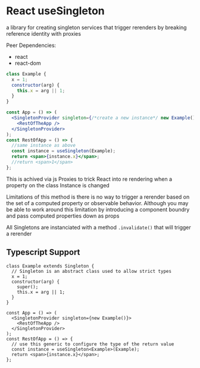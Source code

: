 # React useSingleton

a library for creating singleton services that trigger rerenders by breaking reference identity with proxies

Peer Dependencies:

- react
- react-dom

```jsx
class Example {
  x = 1;
  constructor(arg) {
    this.x = arg || 1;
  }
}

const App = () => (
  <SingletonProvider singleton={/*create a new instance*/ new Example()}>
    <RestOfTheApp />
  </SingletonProvider>
);
const RestOfApp = () => {
  //same instance as above
  const instance = useSingleton(Example);
  return <span>{instance.x}</span>;
  //return <span>1</span>
};
```

This is achived via js Proxies to trick React into re rendering when a property on the class Instance is changed

Limitations of this method is there is no way to trigger a rerender based on the set of a computed property or observable behavior. Although you may be able to work around this limitation by introducing a component boundry and pass computed properties down as props

All Singletons are instanciated with a method `.invalidate()` that will trigger a rerender

## Typescript Support

```tsx
class Example extends Singleton {
  // Singleton is an abstract class used to allow strict types
  x = 1;
  constructor(arg) {
    super();
    this.x = arg || 1;
  }
}

const App = () => (
  <SingletonProvider singleton={new Example()}>
    <RestOfTheApp />
  </SingletonProvider>
);
const RestOfApp = () => {
  // use this generic to configure the type of the return value
  const instance = useSingleton<Example>(Example);
  return <span>{instance.x}</span>;
};
```
